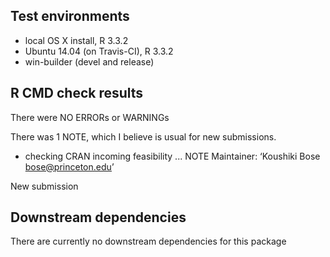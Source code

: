 Test environments
-----------------

-   local OS X install, R 3.3.2
-   Ubuntu 14.04 (on Travis-CI), R 3.3.2
-   win-builder (devel and release)

R CMD check results
-------------------

There were NO ERRORs or WARNINGs

There was 1 NOTE, which I believe is usual for new submissions.

* checking CRAN incoming feasibility ... NOTE
Maintainer: ‘Koushiki Bose <bose@princeton.edu>’

New submission


Downstream dependencies
-----------------------

There are currently no downstream dependencies for this package
